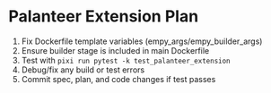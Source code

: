 # Palanteer Extension Plan

1. Fix Dockerfile template variables (empy_args/empy_builder_args)
2. Ensure builder stage is included in main Dockerfile
3. Test with `pixi run pytest -k test_palanteer_extension`
4. Debug/fix any build or test errors
5. Commit spec, plan, and code changes if test passes
